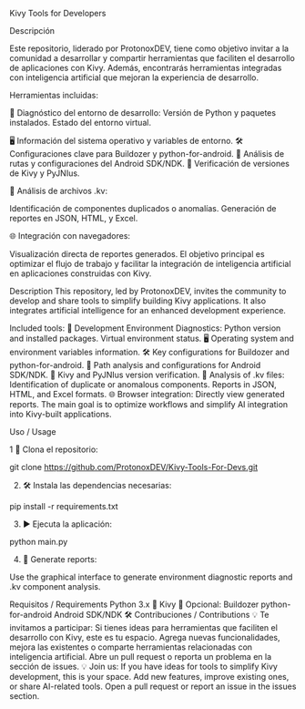 Kivy Tools for Developers

Descripción

Este repositorio, liderado por ProtonoxDEV, tiene como objetivo invitar a la comunidad a desarrollar y compartir herramientas que faciliten el desarrollo de aplicaciones con Kivy. Además, encontrarás herramientas integradas con inteligencia artificial que mejoran la experiencia de desarrollo.

Herramientas incluidas:

🐍 Diagnóstico del entorno de desarrollo:
  Versión de Python y paquetes instalados.
  Estado del entorno virtual.

🖥️ Información del sistema operativo y variables de entorno.
🛠️ Configuraciones clave para Buildozer y python-for-android.
📂 Análisis de rutas y configuraciones del Android SDK/NDK.
🎨 Verificación de versiones de Kivy y PyJNIus.


🧾 Análisis de archivos .kv:

  Identificación de componentes duplicados o anomalías.
  Generación de reportes en JSON, HTML, y Excel.

🌐 Integración con navegadores:

Visualización directa de reportes generados.
El objetivo principal es optimizar el flujo de trabajo y facilitar la integración de inteligencia artificial en aplicaciones construidas con Kivy.

Description
This repository, led by ProtonoxDEV, invites the community to develop and share tools to simplify building Kivy applications. It also integrates artificial intelligence for an enhanced development experience.

Included tools:
🐍 Development Environment Diagnostics:
Python version and installed packages.
Virtual environment status.
🖥️ Operating system and environment variables information.
🛠️ Key configurations for Buildozer and python-for-android.
📂 Path analysis and configurations for Android SDK/NDK.
🎨 Kivy and PyJNIus version verification.
🧾 Analysis of .kv files:
Identification of duplicate or anomalous components.
Reports in JSON, HTML, and Excel formats.
🌐 Browser integration:
Directly view generated reports.
The main goal is to optimize workflows and simplify AI integration into Kivy-built applications.


Uso / Usage


1 🔄 Clona el repositorio:    

git clone https://github.com/ProtonoxDEV/Kivy-Tools-For-Devs.git


2. 🛠️ Instala las dependencias necesarias:

pip install -r requirements.txt

3. ▶️ Ejecuta la aplicación:

python main.py


4. 📄 Generate reports:

Use the graphical interface to generate environment diagnostic reports and .kv component analysis.




Requisitos / Requirements
Python 3.x 🐍
Kivy 🎨
Opcional:
Buildozer
python-for-android
Android SDK/NDK 🛠️
Contribuciones / Contributions
💡 Te invitamos a participar: Si tienes ideas para herramientas que faciliten el desarrollo con Kivy, este es tu espacio. Agrega nuevas funcionalidades, mejora las existentes o comparte herramientas relacionadas con inteligencia artificial. Abre un pull request o reporta un problema en la sección de issues.
💡 Join us: If you have ideas for tools to simplify Kivy development, this is your space. Add new features, improve existing ones, or share AI-related tools. Open a pull request or report an issue in the issues section.
